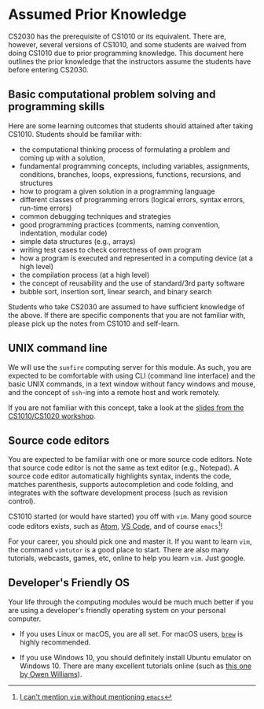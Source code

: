 # Assumed Prior Knowledge

CS2030 has the prerequisite of CS1010 or its equivalent.  There are, however, several versions of CS1010, and some students are waived from doing CS1010 due to prior programming knowledge.  This document here outlines the prior knowledge that the instructors assume the students have before entering CS2030.

## Basic computational problem solving and programming skills

Here are some learning outcomes that students should attained after taking CS1010.  Students should be familiar with:

- the computational thinking process of formulating a problem and coming up with a solution,
- fundamental programming concepts, including variables, assignments, conditions, branches, loops, expressions, functions, recursions, and structures
- how to program a given solution in a programming language
- different classes of programming errors (logical errors, syntax errors, run-time errors)
- common debugging techniques and strategies
- good programming practices (comments, naming convention, indentation, modular code)
- simple data structures (e.g., arrays)
- writing test cases to check correctness of own program
- how a program is executed and represented in a computing device (at a high level)
- the compilation process (at a high level)
- the concept of reusability and the use of standard/3rd party software
- bubble sort, insertion sort, linear search, and binary search

Students who take CS2030 are assumed to have sufficient knowledge of the above.  If there are specific components that you are not familiar with, please pick up the notes from CS1010 and self-learn.

## UNIX command line

We will use the `sunfire` computing server for this module.  As such, you are expected to be comfortable with using CLI (command line interface) and the basic UNIX commands, in a text window without fancy windows and mouse, and the concept of `ssh`-ing into a remote host and work remotely.

If you are not familiar with this concept, take a look at the [slides from the CS1010/CS1020 workshop](www.comp.nus.edu.sg/~cs1020/workshop/CS1020_Intro_Workshop.pptx).

## Source code editors

You are expected to be familiar with one or more source code editors.  Note that source code editor is not the same as text editor (e.g., Notepad).  A source code editor automatically highlights syntax, indents the code, matches parenthesis, supports autocompletion and code folding, and integrates with the software development process (such as revision control).

CS1010 started (or would have started) you off with `vim`.  Many good source code editors exists, such as [Atom](http://atom.io), [VS Code](https://code.visualstudio.com/), and of course `emacs`[^1]!

[^1]: [I can't mention `vim` without mentioning `emacs`](https://en.wikipedia.org/wiki/Editor_war)

For your career, you should pick one and master it.  If you want to learn `vim`, the command `vimtutor` is a good place to start.  There are also many tutorials, webcasts, games, etc, online to help you learn `vim`.  Just google.

## Developer's Friendly OS

Your life through the computing modules would be much much better if you are using a developer's friendly operating system on your personal computer.  

* If you uses Linux or macOS, you are all set.  For macOS users, [`brew`](https://brew.sh) is highly recommended.

* If you use Windows 10, you should definitely install Ubuntu emulator on Windows 10.  There are many excellent tutorials online (such as [this one by Owen Williams](https://char.gd/blog/2017/how-to-set-up-the-perfect-modern-dev-environment-on-windows)).
